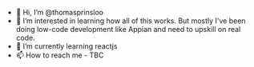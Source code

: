 - 👋 Hi, I’m @thomasprinsloo
- 👀 I’m interested in learning how all of this works. But mostly I've been doing low-code development like Appian and need to upskill on real code.
- 🌱 I’m currently learning reactjs
- 📫 How to reach me - TBC

<!---
thomasprinsloo/thomasprinsloo is a ✨ special ✨ repository because its `README.md` (this file) appears on your GitHub profile.
You can click the Preview link to take a look at your changes.
--->
